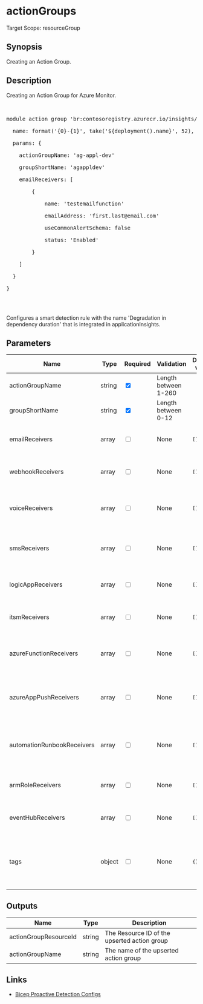 ﻿# actionGroups

Target Scope: resourceGroup

## Synopsis
Creating an Action Group.

## Description
Creating an Action Group for Azure Monitor.<br>
<pre><br>
module action group 'br:contosoregistry.azurecr.io/insights/actiongroups:latest' = {<br>
  name: format('{0}-{1}', take('${deployment().name}', 52), 'actiongroup')<br>
  params: {<br>
    actionGroupName: 'ag-appl-dev'<br>
    groupShortName: 'agappldev'<br>
    emailReceivers: [<br>
        {<br>
            name: 'testemailfunction'<br>
            emailAddress: 'first.last@email.com'<br>
            useCommonAlertSchema: false<br>
            status: 'Enabled'<br>
        }<br>
    ]<br>
  }<br>
}<br>
</pre><br>
<p>Configures a smart detection rule with the name 'Degradation in dependency duration' that is integrated in applicationInsights.</p>

## Parameters
| Name | Type | Required | Validation | Default value | Description |
| -- |  -- | -- | -- | -- | -- |
| actionGroupName | string | <input type="checkbox" checked> | Length between 1-260 | <pre></pre> | The name of the actionGroup to upsert. |
| groupShortName | string | <input type="checkbox" checked> | Length between 0-12 | <pre></pre> | Short name up to 12 characters for the Action group |
| emailReceivers | array | <input type="checkbox"> | None | <pre>[]</pre> | Array of emailReceivers to receive alerts for this alertGroup. See https://docs.microsoft.com/en-us/azure/templates/microsoft.insights/actiongroups?tabs=bicep#emailreceiver for documentation. |
| webhookReceivers | array | <input type="checkbox"> | None | <pre>[]</pre> | Array of webhookReceivers to receive alerts for this alertGroup. See https://docs.microsoft.com/en-us/azure/templates/microsoft.insights/actiongroups?tabs=bicep#webhookreceiver for documentation. |
| voiceReceivers | array | <input type="checkbox"> | None | <pre>[]</pre> | Array of voiceReceivers to receive alerts for this alertGroup using Voicecalls. See https://docs.microsoft.com/en-us/azure/templates/microsoft.insights/actiongroups?tabs=bicep#voicereceiver for documentation. |
| smsReceivers | array | <input type="checkbox"> | None | <pre>[]</pre> | Array of smsReceivers to receive alerts for this alertGroup using SMS. See https://docs.microsoft.com/en-us/azure/templates/microsoft.insights/actiongroups?tabs=bicep#smsreceiver for documentation. |
| logicAppReceivers | array | <input type="checkbox"> | None | <pre>[]</pre> | Array of logicAppReceivers to receive alerts for this alertGroup. See https://docs.microsoft.com/en-us/azure/templates/microsoft.insights/actiongroups?tabs=bicep#logicappreceiver for documentation. |
| itsmReceivers | array | <input type="checkbox"> | None | <pre>[]</pre> | Array of itsmReceivers to receive alerts for this alertGroup. See https://docs.microsoft.com/en-us/azure/templates/microsoft.insights/actiongroups?tabs=bicep#itsmreceiver for documentation. |
| azureFunctionReceivers | array | <input type="checkbox"> | None | <pre>[]</pre> | Array of azureFunctionReceivers to receive alerts for this alertGroup. See https://docs.microsoft.com/en-us/azure/templates/microsoft.insights/actiongroups?tabs=bicep#azurefunctionreceiver for documentation. |
| azureAppPushReceivers | array | <input type="checkbox"> | None | <pre>[]</pre> | Array of azureAppPushReceivers to receive alerts for this alertGroup. See https://docs.microsoft.com/en-us/azure/templates/microsoft.insights/actiongroups?tabs=bicep#azureapppushreceiver for documentation. |
| automationRunbookReceivers | array | <input type="checkbox"> | None | <pre>[]</pre> | Array of automationRunbookReceivers to receive alerts for this alertGroup. See https://docs.microsoft.com/en-us/azure/templates/microsoft.insights/actiongroups?tabs=bicep#automationrunbookreceiver for documentation. |
| armRoleReceivers | array | <input type="checkbox"> | None | <pre>[]</pre> | Array of armRoleReceivers to receive alerts for this alertGroup. See https://docs.microsoft.com/en-us/azure/templates/microsoft.insights/actiongroups?tabs=bicep#armrolereceiver for documentation. |
| eventHubReceivers | array | <input type="checkbox"> | None | <pre>[]</pre> | Array of eventHubReceivers to receive alerts for this alertGroup. See https://docs.microsoft.com/en-us/azure/templates/microsoft.insights/actiongroups?tabs=bicep#eventhubreceiver for documentation. |
| tags | object | <input type="checkbox"> | None | <pre>{}</pre> | The tags to apply to this resource. This is an object with key/value pairs.<br>Example:<br>{<br>&nbsp;&nbsp;&nbsp;FirstTag: myvalue<br>&nbsp;&nbsp;&nbsp;SecondTag: another value<br>} |

## Outputs
| Name | Type | Description |
| -- |  -- | -- |
| actionGroupResourceId | string | The Resource ID of the upserted action group |
| actionGroupName | string | The name of the upserted action group |

## Links
- [Bicep Proactive Detection Configs](https://learn.microsoft.com/en-us/azure/templates/microsoft.insights/2018-05-01-preview/components/proactivedetectionconfigs?pivots=deployment-language-bicep)
